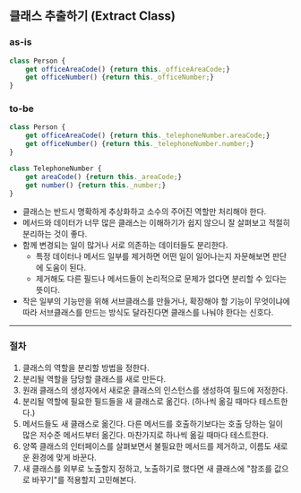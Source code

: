 ## 클래스 추출하기 (Extract Class)

### as-is
```javascript
class Person {
    get officeAreaCode() {return this._officeAreaCode;}
    get officeNumber() {return this._officeNumber;}
}
```

### to-be
```javascript
class Person {
    get officeAreaCode() {return this._telephoneNumber.areaCode;}
    get officeNumber() {return this._telephoneNumber.number;}
}

class TelephoneNumber {
    get areaCode() {return this._areaCode;}
    get number() {return this._number;}
}
```

* 클래스는 반드시 명확하게 추상화하고 소수의 주어진 역할만 처리해야 한다.
* 메서드와 데이터가 너무 많은 클래스는 이해하기가 쉽지 않으니 잘 살펴보고 적절히 분리하는 것이 좋다.
* 함께 변경되는 일이 많거나 서로 의존하는 데이터들도 분리한다.
  * 특정 데이터나 메서드 일부를 제거하면 어떤 일이 일어나는지 자문해보면 판단에 도움이 된다.
  * 제거해도 다른 필드나 메서드들이 논리적으로 문제가 없다면 분리할 수 있다는 뜻이다.
* 작은 일부의 기능만을 위해 서브클래스를 만들거나, 확장해야 할 기능이 무엇이냐에 따라 서브클래스를 만드는 방식도 달라진다면 클래스를 나눠야 한다는 신호다.

- - -

### 절차
1. 클래스의 역할을 분리할 방법을 정한다.
2. 분리될 역할을 담당할 클래스를 새로 만든다.
3. 원래 클래스의 생성자에서 새로운 클래스의 인스턴스를 생성하여 필드에 저정한다.
4. 분리될 역할에 필요한 필드들을 새 클래스로 옮긴다. (하나씩 옮길 때마다 테스트한다.)
5. 메서드들도 새 클래스로 옮긴다. 다른 메서드를 호출하기보다는 호출 당하는 일이 많은 저수준 메서드부터 옮긴다. 마찬가지로 하나씩 옮길 때마다 테스트한다.
6. 양쪽 클래스의 인터페이스를 살펴보면서 불필요한 메서드를 제거하고, 이름도 새로운 환경에 맞게 바꾼다.
7. 새 클래스를 외부로 노출할지 정하고, 노출하기로 했다면 새 클래스에 "참조를 값으로 바꾸기"를 적용할지 고민해본다.
